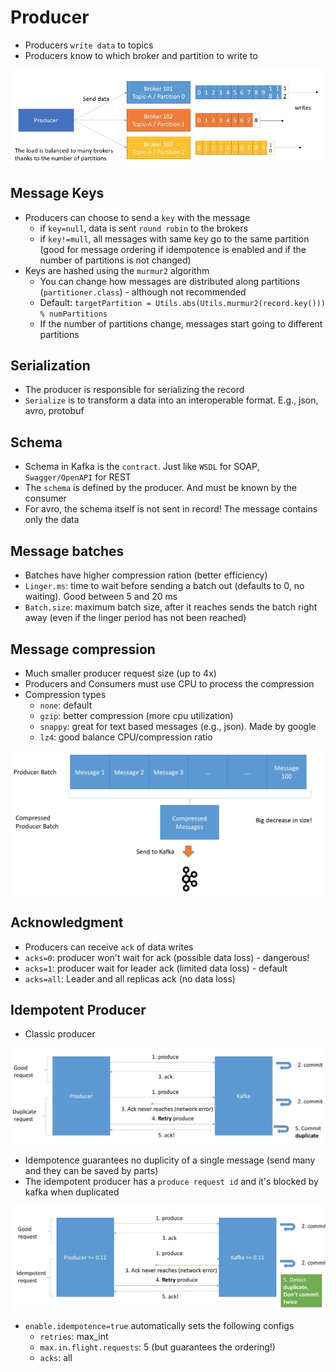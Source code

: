 # Producer

- Producers `write data` to topics
- Producers know to which broker and partition to write to

![Producer](./images/producer.png)

## Message Keys

- Producers can choose to send a `key` with the message
  - if `key=null`, data is sent `round robin` to the brokers
  - if `key!=mull`, all messages with same key go to the same partition (good for message ordering if idempotence is enabled and if the number of partitions is not changed)
- Keys are hashed using the `murmur2` algorithm
  - You can change how messages are distributed along partitions (`partitioner.class`) - although not recommended
  - Default: `targetPartition = Utils.abs(Utils.murmur2(record.key())) % numPartitions`
  - If the number of partitions change, messages start going to different partitions

## Serialization

- The producer is responsible for serializing the record
- `Serialize` is to transform a data into an interoperable format. E.g., json, avro, protobuf

## Schema

- Schema in Kafka is the `contract`. Just like `WSDL` for SOAP, `Swagger/OpenAPI` for REST
- The `schema` is defined by the producer. And must be known by the consumer
- For avro, the schema itself is not sent in record! The message contains only the data

## Message batches

- Batches have higher compression ration (better efficiency)
- `Linger.ms`: time to wait before sending a batch out (defaults to 0, no waiting). Good between 5 and 20 ms
- `Batch.size`: maximum batch size, after it reaches sends the batch right away (even if the linger period has not been reached)

## Message compression

- Much smaller producer request size (up to 4x)
- Producers and Consumers must use CPU to process the compression
- Compression types
  - `none`: default
  - `gzip`: better compression (more cpu utilization)
  - `snappy`: great for text based messages (e.g., json). Made by google
  - `lz4`: good balance CPU/compression ratio

![Message Compression](./images/message-compression.png)

## Acknowledgment

- Producers can receive `ack` of data writes
- `acks=0`: producer won't wait for ack (possible data loss) - dangerous!
- `acks=1`: producer wait for leader ack (limited data loss) - default
- `acks=all`: Leader and all replicas ack (no data loss)

## Idempotent Producer

- Classic producer

![Classic Producer](./images/producer-classic.png)

- Idempotence guarantees no duplicity of a single message (send many and they can be saved by parts)
- The idempotent producer has a `produce request id` and it's blocked by kafka when duplicated

![Idempotent Producer](./images/producer-idempotent.png)

- `enable.idempotence=true` automatically sets the following configs
  - `retries`: max_int
  - `max.in.flight.requests`: 5 (but guarantees the ordering!)
  - `acks`: all
